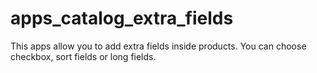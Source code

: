 # apps_catalog_extra_fields
This apps allow you to add extra fields inside products. You can choose checkbox, sort fields or long fields.
